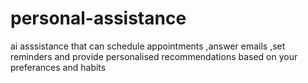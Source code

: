 # personal-assistance
ai asssistance that can schedule appointments ,answer emails ,set reminders and provide personalised recommendations based on your preferances and habits 
